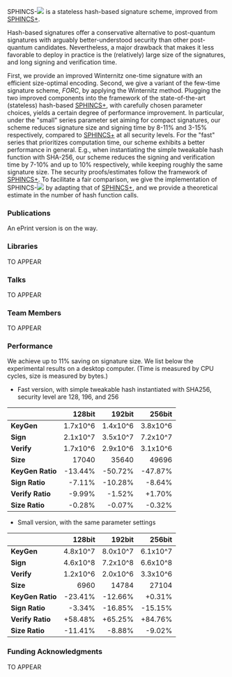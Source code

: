 SPHINCS-<img src="https://render.githubusercontent.com/render/math?math=\alpha"> is a stateless hash-based signature scheme, improved from [SPHINCS+](https://sphincs.org/index.html).

Hash-based signatures offer a conservative alternative to post-quantum signatures with arguably better-understood security than other post-quantum candidates. Nevertheless, a major drawback that makes it less favorable to deploy in practice is the (relatively) large size of the signatures, and long signing and verification time.

First, we provide an improved Winternitz one-time signature with an efficient size-optimal encoding. Second, we give a variant of the few-time signature scheme, _FORC_, by applying the  Winternitz method. Plugging the two improved components into the framework of the state-of-the-art (stateless) hash-based [SPHINCS+](https://sphincs.org/index.html), with carefully chosen parameter choices, yields a certain degree of performance improvement. In particular, under the "small" series parameter set aiming for compact signatures, our scheme reduces signature size and signing time by 8-11% and 3-15% respectively, compared to [SPHINCS+](https://sphincs.org/index.html) at all security levels. For the "fast" series that prioritizes computation time, our scheme exhibits a better performance in general. E.g., when instantiating the simple tweakable hash function with SHA-256, our scheme reduces the signing and verification time by 7-10% and up to 10% respectively, while keeping roughly the same signature size. The security proofs/estimates follow the framework of [SPHINCS+](https://sphincs.org/index.html). To facilitate a fair comparison, we give the implementation of SPHINCS-<img src="https://render.githubusercontent.com/render/math?math=\alpha"> by adapting that of [SPHINCS+](https://sphincs.org/index.html), and we provide a theoretical estimate in the number of hash function calls. 

### Publications

An ePrint version is on the way.

### Libraries

TO APPEAR

### Talks

TO APPEAR

### Team Members

TO APPEAR

### Performance

We achieve up to 11% saving on signature size. We list below the experimental results on a desktop computer. (Time is measured by CPU cycles, size is measured by bytes.)

- Fast version, with simple tweakable hash instantiated with SHA256, security level are 128, 196, and 256

|  | 128bit| 192bit |  256bit| 
|- |--: | --: | --: | 
|  **KeyGen** | 1.7x10^6 | 1.4x10^6 | 3.8x10^6 |
|  **Sign** | 2.1x10^7  |   3.5x10^7 |  7.2x10^7 |
|  **Verify** | 1.7x10^6 | 2.9x10^6 | 3.1x10^6  |
|  **Size** | 17040  | 35640 |  49696 |
|  **KeyGen Ratio**  | -13.44%  | -50.72%  | -47.87% |
|  **Sign Ratio** | -7.11% | -10.28% | -8.64% |
|  **Verify Ratio** |  -9.99%  |   -1.52% |  +1.70% |
|  **Size Ratio**   | -0.28% | -0.07%  |  -0.32% |

- Small version, with the same parameter settings

|  | 128bit| 192bit |  256bit| 
|- |--: | --: | --: | 
|  **KeyGen** | 4.8x10^7 | 8.0x10^7 | 6.1x10^7 |
|  **Sign** | 4.6x10^8  |   7.2x10^8 |  6.6x10^8 |
|  **Verify** | 1.2x10^6 | 2.0x10^6 | 3.3x10^6  |
|  **Size** | 6960  | 14784 |  27104 |
|  **KeyGen Ratio**  | -23.41%  | -12.66%  | +0.31% |
|  **Sign Ratio** | -3.34% | -16.85% | -15.15% |
|  **Verify Ratio** |  +58.48%  |  +65.25% |  +84.76% |
|  **Size Ratio**   | -11.41% | -8.88%  |  -9.02% |

### Funding Acknowledgments

TO APPEAR
